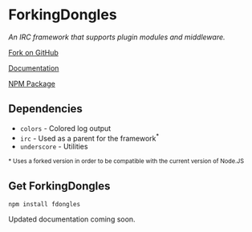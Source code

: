 # ForkingDongles
*An IRC framework that supports plugin modules and middleware.*

[Fork on GitHub](http://github.com/Circlepuller/ForkingDongles)

[Documentation](http://circlepuller.github.io/ForkingDongles/)

[NPM Package](https://npmjs.org/package/fdongles)

## Dependencies
* `colors` - Colored log output
* `irc` - Used as a parent for the framework<sup>*</sup>
* `underscore` - Utilities

<small>* Uses a forked version in order to be compatible with the current version of Node.JS</small>

## Get ForkingDongles
```
npm install fdongles
```

Updated documentation coming soon.
